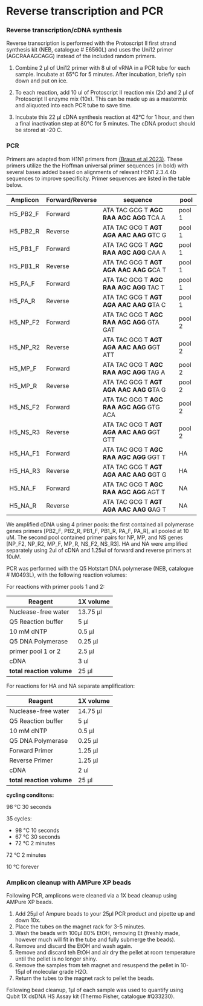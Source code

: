 # Reverse transcription and PCR


### Reverse transcription/cDNA synthesis
Reverse transcription is performed with the Protoscript II first strand synthesis kit (NEB, catalogue # E6560L) and uses the Uni12 primer (AGCRAAAGCAGG) instead of the included random primers. 

1. Combine 2 µl of Uni12 primer with 8 ul of vRNA in a PCR tube for each sample. Incubate at 65°C for 5 minutes. After incubation, briefly spin down and put on ice. 

2. To each reaction, add 10 ul of Protoscript II reaction mix (2x) and 2 µl of Protoscript II enzyme mix (10x). This can be made up as a mastermix and aliquoted into each PCR tube to save time. 

3. Incubate this 22 µl cDNA synthesis reaction at 42°C for 1 hour, and then a final inactivation step at 80°C for 5 minutes. The cDNA product should be stored at -20 C.

### PCR
Primers are adapted from H1N1 primers from [(Braun et al 2023)](https://www.ncbi.nlm.nih.gov/pmc/articles/PMC9939568/). These primers utilize the the Hoffman universal primer sequences (in bold) with several bases added based on alignments of relevant H5N1 2.3.4.4b sequences to improve specificity. Primer sequences are listed in the table below. 

**Amplicon** | **Forward/Reverse** | **sequence** | **pool**
--- | --- | --- | ---
H5_PB2_F| Forward | ATA TAC GCG T **AGC RAA AGC AGG** TCA A| pool 1 
H5_PB2_R| Reverse | ATA TAC GCG T **AGT AGA AAC AAG G**TC G| pool 1
H5_PB1_F| Forward | ATA TAC GCG T **AGC RAA AGC AGG** CAA A| pool 1
H5_PB1_R| Reverse | ATA TAC GCG T **AGT AGA AAC AAG G**CA T| pool 1
H5_PA_F| Forward | ATA TAC GCG T **AGC RAA AGC AGG** TAC T| pool 1
H5_PA_R| Reverse | ATA TAC GCG T **AGT AGA AAC AAG G**TA C| pool 1
H5_NP_F2| Forward | ATA TAC GCG T **AGC RAA AGC AGG** GTA GAT| pool 2
H5_NP_R2| Reverse | ATA TAC GCG T **AGT AGA AAC AAG G**GT ATT| pool 2
H5_MP_F| Forward | ATA TAC GCG T **AGC RAA AGC AGG** TAG A| pool 2
H5_MP_R| Reverse | ATA TAC GCG T **AGT AGA AAC AAG G**TA G| pool 2
H5_NS_F2| Forward | ATA TAC GCG T **AGC RAA AGC AGG** GTG ACA| pool 2
H5_NS_R3| Reverse | ATA TAC GCG T **AGT AGA AAC AAG G**GT GTT| pool 2
H5_HA_F1| Forward | ATA TAC GCG T **AGC RAA AGC AGG** GGT T| HA
H5_HA_R3| Reverse | ATA TAC GCG T **AGT AGA AAC AAG G**GT G| HA
H5_NA_F| Forward | ATA TAC GCG T **AGC RAA AGC AGG** AGT T| NA
H5_NA_R| Reverse | ATA TAC GCG T **AGT AGA AAC AAG G**AG T| NA


We amplified cDNA using 4 primer pools: the first contained all polymerase genes primers [PB2_F, PB2_R, PB1_F, PB1_R, PA_F, PA_R], all pooled at 10 uM. The second pool contained primer pairs for NP, MP, and NS genes [NP_F2, NP_R2, MP_F, MP_R, NS_F2, NS_R3]. HA and NA were amplified separately using 2ul of cDNA and 1.25ul of forward and reverse primers at 10uM.

PCR was performed with the Q5 Hotstart DNA polymerase (NEB, catalogue # M0493L), with the following reaction volumes: 

For reactions with primer pools 1 and 2:

**Reagent** | **1X volume**
--- | --- 
Nuclease-free water| 13.75 µl
Q5 Reaction buffer | 5 µl
10 mM dNTP| 0.5 µl
Q5 DNA Polymerase| 0.25 µl
primer pool 1 or 2| 2.5 µl
cDNA | 3 ul
**total reaction volume** | 25 µl

For reactions for HA and NA separate amplification:

**Reagent** | **1X volume**
--- | --- 
Nuclease-free water| 14.75 µl
Q5 Reaction buffer | 5 µl
10 mM dNTP| 0.5 µl
Q5 DNA Polymerase| 0.25 µl
Forward Primer| 1.25 µl
Reverse Primer| 1.25 µl
cDNA | 2 ul
**total reaction volume** | 25 µl

**cycling conditons:**

98 °C 30 seconds

35 cycles:
* 98 °C 10 seconds
* 67 °C 30 seconds
* 72 °C 2 minutes

72 °C 2 minutes

10 °C forever


### Amplicon cleanup with AMPure XP beads
Following PCR, amplicons were cleaned via a 1X bead cleanup using AMPure XP beads.

1. Add 25µl of Ampure beads to your 25µl PCR product and pipette up and down 10x.
2. Place the tubes on the magnet rack for 3-5 minutes.
3. Wash the beads with 100µl 80% EtOH, removing Et (freshly made, however much will fit in the tube and fully submerge the beads).
4. Remove and discard the EtOH and wash again.
5. Remove and discard teh EtOH and air dry the pellet at room temperature until the pellet is no longer shiny.
6. Remove the samples from teh magnet and resuspend the pellet in 10-15µl of molecular grade H2O.
7. Return the tubes to the magnet rack to pellet the beads.

Following bead cleanup, 1µl of each sample was used to quantify using Qubit 1X dsDNA HS Assay kit (Thermo Fisher, catalogue #Q33230). 
